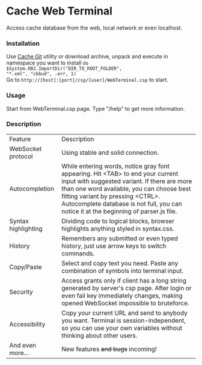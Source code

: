 # Cache Web Terminal
Access cache database from the web, local network or even localhost.
### Installation
Use [Cache Git](https://github.com/intersystems-ru/cache-tort-git) utility or download archive, unpack and execute in namespace you want to install <code>do $System.OBJ.ImportDir("DIR_TO_ROOT_FOLDER\", "*.xml", "ckbud", .err, 1)</code><br>
Go to <code>http://[host]:[port]/csp/[user]/WebTerminal.csp</code> to start.
### Usage
Start from WebTerminal.csp page. Type "/help" to get more information.
### Description
<table>
	<tr>
		<td class="hint">Feature</td>
		<td class="hint">Description</td>
	</tr>
	<tr>
		<td class="info">WebSocket protocol</td>
		<td>Using stable and solid connection.</td>
	</tr>
	<tr>
		<td class="info">Autocompletion</td>
		<td>While entering words, notice gray font appearing. Hit &lt;TAB&gt; to end your current input with suggested variant. If there are more than one word available, you can choose best fitting variant by pressing &lt;CTRL&gt;. Autocomplete database is not full, you can notice it at the beginning of parser.js file.</td>
	</tr>
	<tr>
		<td class="info">Syntax highlighting</td>
		<td>Dividing code to logical blocks, browser highlights anything styled in syntax.css.</td>
	</tr>
	<tr>
		<td class="info">History</td>
		<td>Remembers any submitted or even typed history, just use arrow keys to switch commands.</td>
	</tr>
	<tr>
		<td class="info">Copy/Paste</td>
		<td>Select and copy text you need. Paste any combination of symbols into terminal input.</td>
	</tr>
	<tr>
		<td class="info">Security</td>
		<td>Access grants only if client has a long string generated by server's csp page. After login or even fail key immediately changes, making opened WebSocket impossible to bruteforce.</td>
	</tr>
	<tr>
		<td class="info">Accessibility</td>
		<td>Copy your current URL and send to anybody you want. Terminal is session-independent, so you can use your own variables without thinking about other users.</td>
	</tr>
	<tr>
		<td class="info">And even more...</td>
		<td>New features <s>and bugs</s> incoming!</td>
	</tr>
</table>